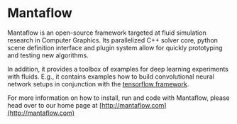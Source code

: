 # Mantaflow #

Mantaflow is an open-source framework targeted at fluid simulation research in Computer Graphics.
Its parallelized C++ solver core, python scene definition interface and plugin system allow for quickly prototyping and testing new algorithms. 

In addition, it provides a toolbox of examples for deep learning experiments with fluids. E.g., it contains examples
how to build convolutional neural network setups in conjunction with the [tensorflow framework](http://tensorflow.com).

For more information on how to install, run and code with Mantaflow, please head over to our home page at
[http://mantaflow.com](http://mantaflow.com)

